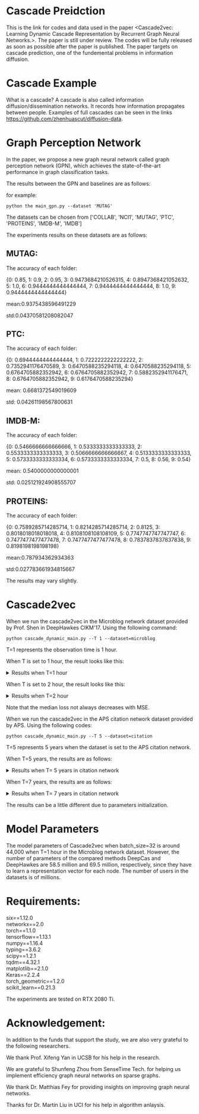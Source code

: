 # Cascade Preidction
This is the link for codes and data used in the paper <Cascade2vec: Learning Dynamic Cascade Representation by Recurrent Graph Neural Networks.>. The paper is still under review. The codes will be fully released as soon as possible after the paper is published. The paper targets on cascade prediction, one of the fundemental problems in information diffusion.



# Cascade Example
What is a cascade?
A cascade is also called information diffusion/dissemination networks. It records how information propagates between people. Examples of full cascades can be seen in the links https://github.com/zhenhuascut/diffusion-data.

# Graph Perception Network

In the paper, we propose a new graph neural network called graph perception network (GPN), which achieves the state-of-the-art performance in graph classification tasks. 

The results between the GPN and baselines are as follows:

for example:
```
python the main_gpn.py --dataset 'MUTAG'
```
The datasets can be chosen from ['COLLAB', 'NCI1', 'MUTAG', 'PTC', 'PROTEINS', 'IMDB-M', 'IMDB']

The experiments results on these datasets are as follows:
## MUTAG:
The accuracy of each folder:

{0: 0.85, 1: 0.9, 2: 0.95, 3: 0.9473684210526315, 4: 0.8947368421052632, 5: 1.0, 6: 0.9444444444444444, 7: 0.9444444444444444, 8: 1.0, 9: 0.9444444444444444}

mean:0.9375438596491229

std:0.04370581208082047

## PTC:

The accuracy of each folder:

{0: 0.6944444444444444, 1: 0.7222222222222222, 2: 0.7352941176470589, 3: 0.6470588235294118, 4: 0.6470588235294118, 5: 0.6764705882352942, 6: 0.6764705882352942, 7: 0.5882352941176471, 8: 0.6764705882352942, 9: 0.6176470588235294}

mean: 0.6681372549019609

std: 0.04261198567800631

## IMDB-M:

The accuracy of each folder:

{0: 0.5466666666666666, 1: 0.5333333333333333, 2: 0.5533333333333333, 3: 0.5066666666666667, 4: 0.5133333333333333, 5: 0.5733333333333334, 6: 0.5733333333333334, 7: 0.5, 8: 0.56, 9: 0.54}

mean: 0.5400000000000001

std: 0.025121924908555707

## PROTEINS:

The accuracy of each folder:

{0: 0.7589285714285714, 1: 0.8214285714285714, 2: 0.8125, 3: 0.8018018018018018, 4: 0.8108108108108109, 5: 0.7747747747747747, 6: 0.7477477477477478, 7: 0.7477477477477478, 8: 0.7837837837837838, 9: 0.8198198198198198}

mean:0.787934362934363

std:0.027783661934815667

The results may vary slightly.


# Cascade2vec
When we run the cascade2vec in the Microblog network dataset provided by Prof. Shen in DeepHawkes CIKM'17.
Using the following command: 
```
python cascade_dynamic_main.py --T 1 --dataset=microblog
```
T=1 represents the observation time is 1 hour.

When T is set to 1 hour, the result looks like this:


<details>
<summary>Results when T=1 hour </summary>
<pre><code>

<pre style="box-sizing: border-box; overflow: auto; font-family: monospace; padding: 1px 0px; margin-top: 0px; margin-bottom: 0px; line-height: inherit; word-break: break-all; background-color: transparent; border: 0px; border-radius: 0px; vertical-align: baseline; text-size-adjust: auto;">epoch 0
average train loss 4.8758
median train loss 1.3386
average test loss 2.8691
median test loss 0.9733
epoch 1
average train loss 2.9229
median train loss 0.8689
average test loss 2.4599
median test loss 0.8198
epoch 2
average train loss 2.6231
median train loss 0.7962
average test loss 2.2960
median test loss 0.7010
epoch 3
average train loss 2.3933
median train loss 0.7215
average test loss 2.1476
median test loss 0.6715
epoch 4
average train loss 2.2379
median train loss 0.6713
average test loss 2.0935
median test loss 0.6796
epoch 5
average train loss 2.1241
median train loss 0.6101
average test loss 2.0858
median test loss 0.7025
epoch 6
average train loss 2.0639
median train loss 0.5935
average test loss 2.0528
median test loss 0.6494
epoch 7
average train loss 1.9872
median train loss 0.5380
average test loss 2.0514
median test loss 0.6606
epoch 8
average train loss 1.9295
median train loss 0.5655
average test loss 2.0459
median test loss 0.6322
epoch 9
average train loss 1.8665
median train loss 0.5614
average test loss 2.0905
median test loss 0.6440
epoch 10
average train loss 1.8226
median train loss 0.5436
average test loss 2.0527
median test loss 0.6685
epoch 11
average train loss 1.7725
median train loss 0.5369
average test loss 2.0919
median test loss 0.6718
epoch 12
average train loss 1.7443
median train loss 0.5170
average test loss 2.0549
median test loss 0.6213
epoch 13
average train loss 1.6918
median train loss 0.4971
average test loss 2.1149
median test loss 0.6520
epoch 14
average train loss 1.6498
median train loss 0.5133
average test loss 2.0606
median test loss 0.6487
epoch 15
average train loss 1.6119
median train loss 0.4789
average test loss 2.0513
median test loss 0.6791
epoch 16
average train loss 1.5770
median train loss 0.4720
average test loss 2.0377
median test loss 0.6126
epoch 17
average train loss 1.5369
median train loss 0.4179
average test loss 2.0484
median test loss 0.6330
epoch 18
average train loss 1.4985
median train loss 0.4149
average test loss 2.0545
median test loss 0.5850
epoch 19
average train loss 1.4762
median train loss 0.4145
average test loss 2.0448
median test loss 0.5788</pre>

</code></pre>
</details>

When T is set to 2 hour, the result looks like this:

<details>
<summary>Results when T=2 hour </summary>
<pre><code>

<pre style="box-sizing: border-box; overflow: auto; font-family: monospace; padding: 1px 0px; margin-top: 0px; margin-bottom: 0px; line-height: inherit; word-break: break-all; background-color: transparent; border: 0px; border-radius: 0px; vertical-align: baseline; text-size-adjust: auto;">epoch 0
average train loss 4.6583
median train loss 1.2830
average test loss 2.4496
median test loss 0.7771
epoch 1
average train loss 2.3603
median train loss 0.7230
average test loss 2.3273
median test loss 0.7151
epoch 2
average train loss 2.2610
median train loss 0.6689
average test loss 2.2859
median test loss 0.6834
epoch 3
average train loss 2.2054
median train loss 0.6440
average test loss 2.2404
median test loss 0.6598
epoch 4
average train loss 2.1663
median train loss 0.6297
average test loss 2.1774
median test loss 0.6207
epoch 5
average train loss 2.1317
median train loss 0.6138
average test loss 2.1516
median test loss 0.6173
epoch 6
average train loss 2.1049
median train loss 0.6027
average test loss 2.1302
median test loss 0.6084
epoch 7
average train loss 2.0848
median train loss 0.5953
average test loss 2.1190
median test loss 0.6123
epoch 8
average train loss 2.0666
median train loss 0.5868
average test loss 2.0947
median test loss 0.6060
epoch 9
average train loss 2.0496
median train loss 0.5814
average test loss 2.1081
median test loss 0.6098
epoch 10
average train loss 2.0330
median train loss 0.5803
average test loss 2.0889
median test loss 0.5950
epoch 11
average train loss 2.0180
median train loss 0.5717
average test loss 2.0889
median test loss 0.5929
epoch 12
average train loss 2.0017
median train loss 0.5692
average test loss 2.0705
median test loss 0.5922
epoch 13
average train loss 1.9868
median train loss 0.5647
average test loss 2.0307
median test loss 0.5823
epoch 14
average train loss 1.9768
median train loss 0.5627
average test loss 2.0464
median test loss 0.5795
epoch 15
average train loss 1.9590
median train loss 0.5601
average test loss 2.0402
median test loss 0.5708
epoch 16
average train loss 1.9472
median train loss 0.5577
average test loss 2.0195
median test loss 0.5724
epoch 17
average train loss 1.9349
median train loss 0.5517
average test loss 2.0108
median test loss 0.5603
epoch 18
average train loss 1.9252
median train loss 0.5526
average test loss 1.9995
median test loss 0.5625
epoch 19
average train loss 1.9112
median train loss 0.5489
average test loss 2.0159
median test loss 0.5619
epoch 20
average train loss 1.8998
median train loss 0.5466
average test loss 2.0060
median test loss 0.5544
epoch 21
average train loss 1.8871
median train loss 0.5437
average test loss 1.9950
median test loss 0.5546</pre>

</code></pre>
</details>

Note that the median loss not always decreases with MSE.


When we run the cascade2vec in the APS citation network dataset provided by APS.
Using the following codes:
```
python cascade_dynamic_main.py --T 5 --dataset=citation
```
T=5 represents 5 years when the dataset is set to the APS citation network.

When T=5 years, the results are as follows:
<details>
<summary>Results when T= 5 years in citation network </summary>
<pre><code>

<pre style="box-sizing: border-box; overflow: auto; font-family: monospace; padding: 1px 0px; margin-top: 0px; margin-bottom: 0px; line-height: inherit; word-break: break-all; background-color: transparent; border: 0px; border-radius: 0px; vertical-align: baseline; text-size-adjust: auto;">epoch 0
average train loss 3.5350
median train loss 1.3471
average test loss 2.0294
median train loss 0.8736
epoch 1
average train loss 1.7227
median train loss 0.7377
average test loss 1.5789
median train loss 0.6473
epoch 2
average train loss 1.5396
median train loss 0.6704
average test loss 1.5200
median train loss 0.6141
epoch 3
average train loss 1.4918
median train loss 0.6564
average test loss 1.4904
median train loss 0.6092
epoch 4
average train loss 1.4689
median train loss 0.6438
average test loss 1.4547
median train loss 0.5974
epoch 5
average train loss 1.4546
median train loss 0.6385
average test loss 1.4243
median train loss 0.5967
epoch 6
average train loss 1.4423
median train loss 0.6347
average test loss 1.4201
median train loss 0.5901
epoch 7
average train loss 1.4341
median train loss 0.6307
average test loss 1.4172
median train loss 0.5828
epoch 8
average train loss 1.4272
median train loss 0.6316
average test loss 1.4133
median train loss 0.5747
epoch 9
average train loss 1.4209
median train loss 0.6276
average test loss 1.4146
median train loss 0.5860
epoch 10
average train loss 1.4167
median train loss 0.6275
average test loss 1.4159
median train loss 0.5868
epoch 11
average train loss 1.4119
median train loss 0.6222
average test loss 1.4122
median train loss 0.5864
epoch 12
average train loss 1.4071
median train loss 0.6208
average test loss 1.4090
median train loss 0.5817
epoch 13
average train loss 1.4034
median train loss 0.6190
average test loss 1.4095
median train loss 0.5786
epoch 14
average train loss 1.3990
median train loss 0.6196
average test loss 1.4117
median train loss 0.5842
epoch 15
average train loss 1.3954
median train loss 0.6152
average test loss 1.4109
median train loss 0.5866
epoch 16
average train loss 1.3917
median train loss 0.6151
average test loss 1.4100
median train loss 0.5840
epoch 17
average train loss 1.3880
median train loss 0.6140
average test loss 1.4090
median train loss 0.5930</pre>

</code></pre>
</details>

When T=7 years, the results are as follows:

<details>
<summary>Results when T= 7 years in citation network </summary>
<pre><code>

<pre style="box-sizing: border-box; overflow: auto; font-family: monospace; padding: 1px 0px; margin-top: 0px; margin-bottom: 0px; line-height: inherit; word-break: break-all; background-color: transparent; border: 0px; border-radius: 0px; vertical-align: baseline; text-size-adjust: auto;">epoch 0
average train loss 3.0474
median train loss 1.2860
average test loss 1.9036
median train loss 0.9087
epoch 1
average train loss 1.5922
median train loss 0.7147
average test loss 1.3999
median train loss 0.6246
epoch 2
average train loss 1.4265
median train loss 0.6547
average test loss 1.3661
median train loss 0.5977
epoch 3
average train loss 1.3900
median train loss 0.6438
average test loss 1.3553
median train loss 0.5938
epoch 4
average train loss 1.3723
median train loss 0.6313
average test loss 1.3604
median train loss 0.5840
epoch 5
average train loss 1.3591
median train loss 0.6203
average test loss 1.3478
median train loss 0.5681
epoch 6
average train loss 1.3465
median train loss 0.6169
average test loss 1.3488
median train loss 0.5688
epoch 7
average train loss 1.3344
median train loss 0.6067
average test loss 1.3600
median train loss 0.5842
epoch 8
average train loss 1.3363
median train loss 0.6038
average test loss 1.3407
median train loss 0.5629
epoch 9
average train loss 1.3221
median train loss 0.5985
average test loss 1.3361
median train loss 0.5667
epoch 10
average train loss 1.3168
median train loss 0.5943
average test loss 1.3256
median train loss 0.5674
epoch 11
average train loss 1.3113
median train loss 0.5892
average test loss 1.3251
median train loss 0.5629
epoch 12
average train loss 1.3071
median train loss 0.5869
average test loss 1.3239
median train loss 0.5575
epoch 13
average train loss 1.3015
median train loss 0.5843
average test loss 1.3113
median train loss 0.5570
epoch 14
average train loss 1.2983
median train loss 0.5831
average test loss 1.3154
median train loss 0.5586
epoch 15
average train loss 1.2934
median train loss 0.5806
average test loss 1.3152
median train loss 0.5600
epoch 16
average train loss 1.2917
median train loss 0.5789
average test loss 1.3128
median train loss 0.5578
epoch 17
average train loss 1.2890
median train loss 0.5774
average test loss 1.3103
median train loss 0.5552</pre>

</code></pre>
</details>

The results can be a little different due to parameters initialization.

# Model Parameters
The model parameters of Cascade2vec when batch_size=32 is around 44,000 when T=1 hour in the Microblog network dataset. However, the number of parameters of the compared methods DeepCas and DeepHawkes are 58.5 million and 69.5 million, respectively, since they have to learn a representation vector for each node. The number of users in the datasets is of millions.

# Requirements:
<div>six==1.12.0</div><div>networkx==2.0</div><div>torch==1.1.0</div><div>tensorflow==1.13.1</div><div>numpy==1.16.4</div><div>typing==3.6.2</div><div>scipy==1.2.1</div><div>tqdm==4.32.1</div><div>matplotlib==2.1.0</div><div>Keras==2.2.4</div><div>torch_geometric==1.2.0</div><div>scikit_learn==0.21.3</div>

The experiments are tested on RTX 2080 Ti.

# Acknowledgement:
In addition to the funds that support the study, we are also very grateful to the following researchers.

We thank Prof. Xifeng Yan in UCSB for his help in the research.

We are grateful to Shunfeng Zhou from SenseTime Tech. for helping us implement efficiency graph neural networks on sparse graphs.

We thank Dr. Matthias Fey for providing insights on improving graph neural networks. 

Thanks for Dr. Martin Liu in UCI for his help in algorithm anlaysis.
